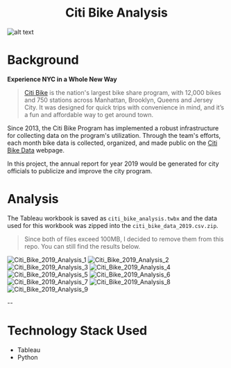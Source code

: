 

<h1 align="center"> Citi Bike Analysis </h1>

![alt text](https://d21xlh2maitm24.cloudfront.net/nyc/Annual-Membership-Image.png?mtime=20170331121650)

# Background
**Experience NYC in a Whole New Way**
> [Citi Bike](https://www.citibikenyc.com) is the nation's largest bike share program, with 12,000 bikes and 750 stations across Manhattan, Brooklyn, Queens and Jersey City. It was designed for quick trips with convenience in mind, and it’s a fun and affordable way to get around town.

Since 2013, the Citi Bike Program has implemented a robust infrastructure for collecting data on the program's utilization. Through the team's efforts, each month bike data is collected, organized, and made public on the [Citi Bike Data](https://www.citibikenyc.com/system-data) webpage.

In this project, the annual report for year 2019 would be generated for city officials to publicize and improve the city program.

# Analysis
The Tableau workbook is saved as `citi_bike_analysis.twbx` and the data used for this workbook was zipped into the `citi_bike_data_2019.csv.zip`.
> Since both of files exceed 100MB, I decided to remove them from this repo. You can still find the results below.

![Citi_Bike_2019_Analysis_1](media/15306872775683/Citi_Bike_2019_Analysis_1.png)
![Citi_Bike_2019_Analysis_2](media/15306872775683/Citi_Bike_2019_Analysis_2.png)
![Citi_Bike_2019_Analysis_3](media/15306872775683/Citi_Bike_2019_Analysis_3.png)
![Citi_Bike_2019_Analysis_4](media/15306872775683/Citi_Bike_2019_Analysis_4.png)
![Citi_Bike_2019_Analysis_5](media/15306872775683/Citi_Bike_2019_Analysis_5.png)
![Citi_Bike_2019_Analysis_6](media/15306872775683/Citi_Bike_2019_Analysis_6.png)
![Citi_Bike_2019_Analysis_7](media/15306872775683/Citi_Bike_2019_Analysis_7.png)
![Citi_Bike_2019_Analysis_8](media/15306872775683/Citi_Bike_2019_Analysis_8.png)
![Citi_Bike_2019_Analysis_9](media/15306872775683/Citi_Bike_2019_Analysis_9.png)

--
# Technology Stack Used
- Tableau
- Python



